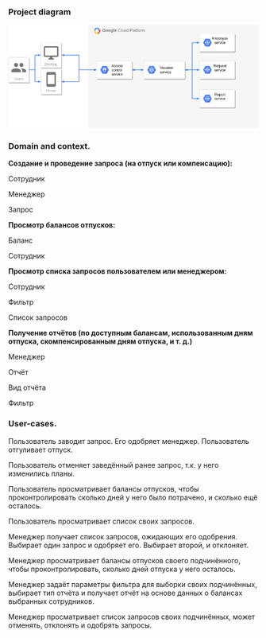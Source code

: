### Project diagram
![alt text](../diagram/vacation.png "Vacation diagram")


### Domain and context.

**Создание и проведение запроса (на отпуск или компенсацию):**

Сотрудник

Менеджер

Запрос

**Просмотр балансов отпусков:**

Баланс

Сотрудник

**Просмотр списка запросов пользователем или менеджером:**

Сотрудник

Фильтр

Список запросов

**Получение отчётов (по доступным балансам, использованным дням отпуска, скомпенсированным дням отпуска, и т. д.)**

Менеджер

Отчёт

Вид отчёта

Фильтр

### User-cases.

Пользователь заводит запрос. Его одобряет менеджер. Пользователь отгуливает отпуск.

Пользователь отменяет заведённый ранее запрос, т.к. у него изменились планы.

Пользователь просматривает балансы отпусков, чтобы проконтролировать сколько дней у него было потрачено, и сколько ещё осталось.

Пользователь просматривает список своих запросов.

Менеджер получает список запросов, ожидающих его одобрения. Выбирает один запрос и одобряет его. Выбирает второй, и отклоняет.

Менеджер просматривает балансы отпусков своего подчинённого, чтобы проконтролировать, сколько дней отпуска у него осталось.

Менеджер задаёт параметры фильтра для выборки своих подчинённых, выбирает тип отчёта и получает отчёт на основе данных о балансах выбранных сотрудников.

Менеджер просматривает список запросов своих подчинённых, может отменять, отклонять и одобрять запросы.

